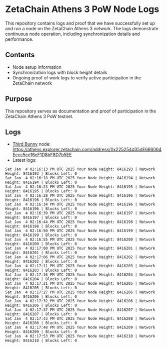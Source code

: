 # ZetaChain Athens 3 PoW Node Logs
This repository contains logs and proof that we have successfully set up and run a node on the ZetaChain Athens 3 network. The logs demonstrate continuous node operation, including synchronization details and performance.

## Contents
- Node setup information
- Synchronization logs with block height details
- Ongoing proof of work logs to verify active participation in the ZetaChain network

## Purpose
This repository serves as documentation and proof of participation in the ZetaChain Athens 3 PoW testnet.

## Logs

- [Third Bunny](https://thirdbunny.xyz/) node: https://athens.explorer.zetachain.com/address/0x225254d35dE666064Eccc5ce16eF1D8bF8D7b5EE
- Latest logs:
```
Sat Jan  4 02:16:13 PM UTC 2025 Your Node Height: 8416193 | Network Height: 8416193 | Blocks Left: 0
Sat Jan  4 02:16:18 PM UTC 2025 Your Node Height: 8416194 | Network Height: 8416194 | Blocks Left: 0
Sat Jan  4 02:16:23 PM UTC 2025 Your Node Height: 8416195 | Network Height: 8416195 | Blocks Left: 0
Sat Jan  4 02:16:28 PM UTC 2025 Your Node Height: 8416196 | Network Height: 8416196 | Blocks Left: 0
Sat Jan  4 02:16:34 PM UTC 2025 Your Node Height: 8416196 | Network Height: 8416196 | Blocks Left: 0
Sat Jan  4 02:16:39 PM UTC 2025 Your Node Height: 8416197 | Network Height: 8416197 | Blocks Left: 0
Sat Jan  4 02:16:44 PM UTC 2025 Your Node Height: 8416198 | Network Height: 8416198 | Blocks Left: 0
Sat Jan  4 02:16:50 PM UTC 2025 Your Node Height: 8416199 | Network Height: 8416199 | Blocks Left: 0
Sat Jan  4 02:16:55 PM UTC 2025 Your Node Height: 8416200 | Network Height: 8416200 | Blocks Left: 0
Sat Jan  4 02:17:00 PM UTC 2025 Your Node Height: 8416201 | Network Height: 8416201 | Blocks Left: 0
Sat Jan  4 02:17:06 PM UTC 2025 Your Node Height: 8416202 | Network Height: 8416202 | Blocks Left: 0
Sat Jan  4 02:17:11 PM UTC 2025 Your Node Height: 8416203 | Network Height: 8416203 | Blocks Left: 0
Sat Jan  4 02:17:16 PM UTC 2025 Your Node Height: 8416204 | Network Height: 8416204 | Blocks Left: 0
Sat Jan  4 02:17:21 PM UTC 2025 Your Node Height: 8416205 | Network Height: 8416205 | Blocks Left: 0
Sat Jan  4 02:17:27 PM UTC 2025 Your Node Height: 8416206 | Network Height: 8416206 | Blocks Left: 0
Sat Jan  4 02:17:32 PM UTC 2025 Your Node Height: 8416206 | Network Height: 8416206 | Blocks Left: 0
Sat Jan  4 02:17:37 PM UTC 2025 Your Node Height: 8416207 | Network Height: 8416207 | Blocks Left: 0
Sat Jan  4 02:17:43 PM UTC 2025 Your Node Height: 8416208 | Network Height: 8416208 | Blocks Left: 0
Sat Jan  4 02:17:48 PM UTC 2025 Your Node Height: 8416209 | Network Height: 8416209 | Blocks Left: 0
Sat Jan  4 02:17:53 PM UTC 2025 Your Node Height: 8416210 | Network Height: 8416210 | Blocks Left: 0
```
